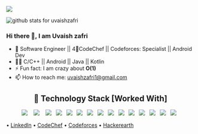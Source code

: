 
![](https://komarev.com/ghpvc/?username=uvaishzafri&color=green)

<img  src="https://github-readme-stats.vercel.app/api?username=uvaishzafri&show_icons=true&icon_color=0366d6&bg_color=ffffff&hide_title=true" alt="github stats for uvaishzafri">



### Hi there 👋, I am Uvaish zafri


<!--
**uvaishzafri/uvaishzafri** is a ✨ _special_ ✨ repository because its `README.md` (this file) appears on your GitHub profile.
-->

- 🔭 Software Engineer || 4🌟CodeChef || Codeforces: Specialist || Android Dev
- 👨‍💻 C/C++ || Android || Java || Kotlin
- ⚡ Fun fact: I am crazy about **O(1)**
- 📫 How to reach me: [uvaishzafri1@gmail.com](mailto:uvaishzafri1@gmail.com)


<h2 align="center"> 🔭 Technology Stack [Worked With]</h2>
<p align="center">
  <img src="https://img.shields.io/badge/android%20-%231572B6.svg?&style=for-the-badge&logo=android&logoColor=white" />&nbsp;&nbsp;&nbsp;
  <img src="https://img.shields.io/badge/java%20-%231572B6.svg?&style=for-the-badge&logo=java&logoColor=white" />&nbsp;&nbsp;&nbsp;
  <img src="https://img.shields.io/badge/c%20-%231572B6.svg?&style=for-the-badge&logo=c&logoColor=white" />&nbsp;&nbsp;
  <img src="https://img.shields.io/badge/cpp%20-%231572B6.svg?&style=for-the-badge&logo=c++&logoColor=white" />&nbsp;&nbsp;
  <img src="https://img.shields.io/badge/c%20-%231572B6.svg?&style=for-the-badge&logo=c#&logoColor=white" />&nbsp;&nbsp; 
  <img src="https://img.shields.io/badge/javascript%20-%231572B6.svg?&style=for-the-badge&logo=javascript&logoColor=white" />&nbsp;&nbsp;
  <img src="https://img.shields.io/badge/mysql%20-%231572B6.svg?&style=for-the-badge&logo=mysql&logoColor=white" />&nbsp;&nbsp;
  <img src="https://img.shields.io/badge/flutter%20-%231572B6.svg?&style=for-the-badge&logo=flutter&logoColor=red" />&nbsp;&nbsp;
  <img src="https://img.shields.io/badge/dart%20-%231572B6.svg?&style=for-the-badge&logo=dart&logoColor=white" />&nbsp;&nbsp;
  <img src="https://img.shields.io/badge/kotlin%20-%231572B6.svg?&style=for-the-badge&logo=kotlin&logoColor=white" />&nbsp;&nbsp;
  <img src="https://img.shields.io/badge/P5.js%20-%231572B6.svg?&style=for-the-badge&logo=p5.js&logoColor=white" />&nbsp;&nbsp;
  <img src="https://img.shields.io/badge/saml%20-%231572B6.svg?&style=for-the-badge&logo=saml&logoColor=white" />&nbsp;&nbsp;
  <img src="https://img.shields.io/badge/sso%20-%231572B6.svg?&style=for-the-badge&logo=sso&logoColor=white" />&nbsp;&nbsp;
  <img src="https://img.shields.io/badge/git%20-%231572B6.svg?&style=for-the-badge&logo=git&logoColor=white" />&nbsp;&nbsp;
  <img src="https://img.shields.io/badge/php%20-%231572B6.svg?&style=for-the-badge&logo=php&logoColor=white" />&nbsp;&nbsp; 
</p>




 • [LinkedIn](https://www.linkedin.com/in/uvaishzafri/)  • [CodeChef](https://www.codechef.com/users/uvaishzafri) • [Codeforces](https://codeforces.com/profile/Uvaish_Zafri)  • [Hackerearth](https://www.hackerearth.com/@uvaish_zafri)



